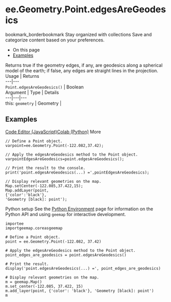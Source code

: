  
#  ee.Geometry.Point.edgesAreGeodesics
bookmark_borderbookmark Stay organized with collections  Save and categorize content based on your preferences.
  * On this page
  * [Examples](https://developers.google.com/earth-engine/apidocs/ee-geometry-point-edgesaregeodesics#examples)


Returns true if the geometry edges, if any, are geodesics along a spherical model of the earth; if false, any edges are straight lines in the projection.
Usage | Returns  
---|---  
`Point.edgesAreGeodesics()` | Boolean  
Argument | Type | Details  
---|---|---  
this: `geometry` | Geometry |   
## Examples
[Code Editor (JavaScript)](https://developers.google.com/earth-engine/apidocs/ee-geometry-point-edgesaregeodesics#code-editor-javascript-sample)[Colab (Python)](https://developers.google.com/earth-engine/apidocs/ee-geometry-point-edgesaregeodesics#colab-python-sample) More
```
// Define a Point object.
varpoint=ee.Geometry.Point(-122.082,37.42);

// Apply the edgesAreGeodesics method to the Point object.
varpointEdgesAreGeodesics=point.edgesAreGeodesics();

// Print the result to the console.
print('point.edgesAreGeodesics(...) =',pointEdgesAreGeodesics);

// Display relevant geometries on the map.
Map.setCenter(-122.085,37.422,15);
Map.addLayer(point,
{'color':'black'},
'Geometry [black]: point');
```
Python setup
See the [ Python Environment](https://developers.google.com/earth-engine/guides/python_install) page for information on the Python API and using `geemap` for interactive development.
```
importee
importgeemap.coreasgeemap
```
```
# Define a Point object.
point = ee.Geometry.Point(-122.082, 37.42)

# Apply the edgesAreGeodesics method to the Point object.
point_edges_are_geodesics = point.edgesAreGeodesics()

# Print the result.
display('point.edgesAreGeodesics(...) =', point_edges_are_geodesics)

# Display relevant geometries on the map.
m = geemap.Map()
m.set_center(-122.085, 37.422, 15)
m.add_layer(point, {'color': 'black'}, 'Geometry [black]: point')
m
```


